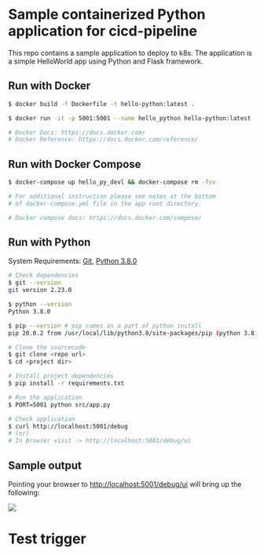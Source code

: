 # Sample containerized Python application for cicd-pipeline 

This repo contains a sample application to deploy to k8s. The application is a simple HelloWorld app using Python and Flask framework.

## Run with Docker

```bash
$ docker build -f Dockerfile -t hello-python:latest .

$ docker run -it -p 5001:5001 --name hello_python hello-python:latest

# Docker Docs: https://docs.docker.com/
# Docker Reference: https://docs.docker.com/reference/
```

## Run with Docker Compose

```bash
$ docker-compose up hello_py_devl && docker-compose rm -fsv

# For additional instruction please see notes at the bottom
# of docker-compose.yml file in the app root directory.

# Docker compose docs: https://docs.docker.com/compose/
```

## Run with Python

System Requirements: [Git](http://www.git-scm.com), [Python 3.8.0](https://www.python.org/downloads/)

```bash
# Check dependencies
$ git --version
git version 2.23.0

$ python --version
Python 3.8.0

$ pip --version # pip comes as a part of python install
pip 20.0.2 from /usr/local/lib/python3.8/site-packages/pip (python 3.8)

# Clone the sourcecode
$ git clone <repo url>
$ cd <project dir>

# Install project dependencies
$ pip install -r requirements.txt

# Run the application
$ PORT=5001 python src/app.py

# Check application
$ curl http://localhost:5001/debug
# (or)
# In Browser visit -> http://localhost:5001/debug/ui
```

## Sample output

Pointing your browser to <http://localhost:5001/debug/ui> will bring up the following:

![](images/output.png)
# Test trigger
